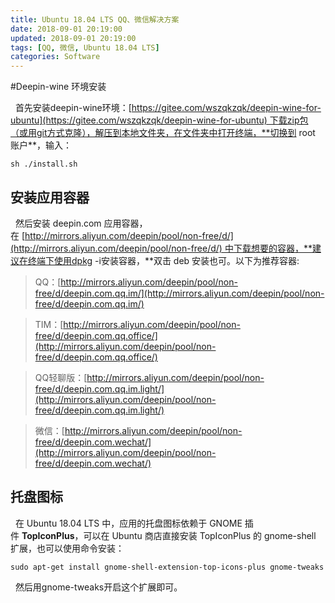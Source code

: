 ```yaml
---
title: Ubuntu 18.04 LTS QQ、微信解决方案
date: 2018-09-01 20:19:00
updated: 2018-09-01 20:19:00
tags: [QQ, 微信, Ubuntu 18.04 LTS]
categories: Software
---
```

#Deepin-wine 环境安装

&nbsp;&nbsp;首先安装deepin-wine环境：[https://gitee.com/wszqkzqk/deepin-wine-for-ubuntu](https://gitee.com/wszqkzqk/deepin-wine-for-ubuntu) 下载zip包（或用git方式克隆），解压到本地文件夹，在文件夹中打开终端，**切换到 root 账户**，输入：
```
sh ./install.sh
```
## 安装应用容器

&nbsp;&nbsp;然后安装 deepin.com 应用容器，在 [http://mirrors.aliyun.com/deepin/pool/non-free/d/](http://mirrors.aliyun.com/deepin/pool/non-free/d/) 中下载想要的容器，**建议在终端下使用dpkg -i安装容器，**双击 deb 安装也可。以下为推荐容器:

>QQ：[http://mirrors.aliyun.com/deepin/pool/non-free/d/deepin.com.qq.im/](http://mirrors.aliyun.com/deepin/pool/non-free/d/deepin.com.qq.im/)

>TIM：[http://mirrors.aliyun.com/deepin/pool/non-free/d/deepin.com.qq.office/](http://mirrors.aliyun.com/deepin/pool/non-free/d/deepin.com.qq.office/)

>QQ轻聊版：[http://mirrors.aliyun.com/deepin/pool/non-free/d/deepin.com.qq.im.light/](http://mirrors.aliyun.com/deepin/pool/non-free/d/deepin.com.qq.im.light/)

>微信：[http://mirrors.aliyun.com/deepin/pool/non-free/d/deepin.com.wechat/](http://mirrors.aliyun.com/deepin/pool/non-free/d/deepin.com.wechat/)

## 托盘图标

&nbsp;&nbsp;在 Ubuntu 18.04 LTS 中，应用的托盘图标依赖于 GNOME 插件 **TopIconPlus**，可以在 Ubuntu 商店直接安装 TopIconPlus 的 gnome-shell 扩展，也可以使用命令安装：
```
sudo apt-get install gnome-shell-extension-top-icons-plus gnome-tweaks
```
&nbsp;&nbsp;然后用gnome-tweaks开启这个扩展即可。

